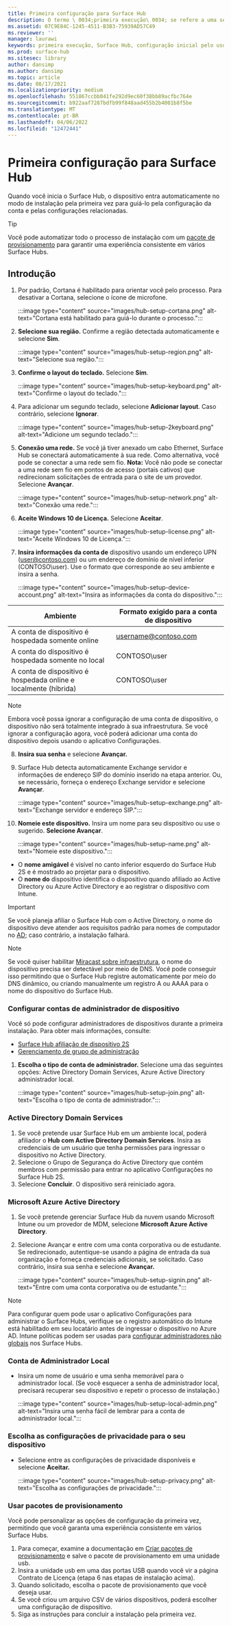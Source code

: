 ```yaml
---
title: Primeira configuração para Surface Hub
description: O termo \ 0034;primeira execução\ 0034; se refere a uma série de etapas a serem executadas na primeira vez que você liga o Microsoft Surface Hub e significa o mesmo que \ 0034;configuração inicial pelo usuário \ 0034; (OOBE). Esta seção guiará você no processo.
ms.assetid: 07C9E84C-1245-4511-B3B3-75939AD57C49
ms.reviewer: ''
manager: laurawi
keywords: primeira execução, Surface Hub, configuração inicial pelo usuário, OOBE
ms.prod: surface-hub
ms.sitesec: library
author: dansimp
ms.author: dansimp
ms.topic: article
ms.date: 08/17/2021
ms.localizationpriority: medium
ms.openlocfilehash: 551867ccbb041fe292d9ec60f38bb89acfbc764e
ms.sourcegitcommit: b922aaf7287bdfb99f848aad455b2b4001b8f5be
ms.translationtype: MT
ms.contentlocale: pt-BR
ms.lasthandoff: 04/06/2022
ms.locfileid: "12472441"
---
```

# <a name="first-time-setup-for-surface-hub"></a>Primeira configuração para Surface Hub

Quando você inicia o Surface Hub, o dispositivo entra automaticamente no modo de instalação pela primeira vez para guiá-lo pela configuração da conta e pelas configurações relacionadas.

> [!TIP]
> Você pode automatizar todo o processo de instalação com um [pacote de provisionamento](#use-provisioning-packages) para garantir uma experiência consistente em vários Surface Hubs.

## <a name="get-started"></a>Introdução

1. Por padrão, Cortana é habilitado para orientar você pelo processo. Para desativar a Cortana, selecione o ícone de microfone.

    :::image type="content" source="images/hub-setup-cortana.png" alt-text="Cortana está habilitado para guiá-lo durante o processo.":::

2. **Selecione sua região.** Confirme a região detectada automaticamente e selecione **Sim**.

    :::image type="content" source="images/hub-setup-region.png" alt-text="Selecione sua região.":::

3. **Confirme o layout do teclado.** Selecione **Sim**.

    :::image type="content" source="images/hub-setup-keyboard.png" alt-text="Confirme o layout do teclado.":::

4. Para adicionar um segundo teclado, selecione **Adicionar layout**. Caso contrário, selecione **Ignorar**.

    :::image type="content" source="images/hub-setup-2keyboard.png" alt-text="Adicione um segundo teclado.":::

5. **Conexão uma rede.** Se você já tiver anexado um cabo Ethernet, Surface Hub se conectará automaticamente à sua rede. Como alternativa, você pode se conectar a uma rede sem fio. **Nota:** Você não pode se conectar a uma rede sem fio em pontos de acesso (portais cativos) que redirecionam solicitações de entrada para o site de um provedor. Selecione **Avançar**.

    :::image type="content" source="images/hub-setup-network.png" alt-text="Conexão uma rede.":::

6. **Aceite Windows 10 de Licença.** Selecione **Aceitar**.

    :::image type="content" source="images/hub-setup-license.png" alt-text="Aceite Windows 10 de Licença.":::

7. **Insira informações da conta de** dispositivo usando um endereço UPN (user@contoso.com) ou um endereço de domínio de nível inferior (CONTOSO\user). Use o formato que corresponde ao seu ambiente e insira a senha.

    :::image type="content" source="images/hub-setup-device-account.png" alt-text="Insira as informações da conta do dispositivo.":::

| Ambiente                                              | Formato exigido para a conta de dispositivo |
| -------------------------------------------------------- | ---------------------------------- |
| A conta de dispositivo é hospedada somente online                     | username@contoso.com               |
| A conta do dispositivo é hospedada somente no local                | CONTOSO\user                       |
| A conta de dispositivo é hospedada online e localmente (híbrida) | CONTOSO\user                       |

>[!NOTE]
>Embora você possa ignorar a configuração de uma conta de dispositivo, o dispositivo não será totalmente integrado à sua infraestrutura. Se você ignorar a configuração agora, você poderá adicionar uma conta do dispositivo depois usando o aplicativo Configurações.

8. **Insira sua senha** e selecione **Avançar.**

9. Surface Hub detecta automaticamente Exchange servidor e informações de endereço SIP do domínio inserido na etapa anterior. Ou, se necessário, forneça o endereço Exchange servidor e selecione **Avançar**.

    :::image type="content" source="images/hub-setup-exchange.png" alt-text="Exchange servidor e endereço SIP.":::

10. **Nomeie este dispositivo.** Insira um nome para seu dispositivo ou use o sugerido. **Selecione Avançar**.

    :::image type="content" source="images/hub-setup-name.png" alt-text="Nomeie este dispositivo.":::

- O **nome amigável** é visível no canto inferior esquerdo do Surface Hub 2S e é mostrado ao projetar para o dispositivo.
- O **nome do** dispositivo identifica o dispositivo quando afiliado ao Active Directory ou Azure Active Directory e ao registrar o dispositivo com Intune.

>[!IMPORTANT]
>Se você planeja afiliar o Surface Hub com o Active Directory, o nome do dispositivo deve atender aos requisitos padrão para nomes de computador no [AD](/troubleshoot/windows-server/identity/naming-conventions-for-computer-domain-site-ou#computer-names); caso contrário, a instalação falhará.

>[!NOTE]
>Se você quiser habilitar [Miracast sobre infraestrutura](miracast-over-infrastructure.md), o nome do dispositivo precisa ser detectável por meio de DNS. Você pode conseguir isso permitindo que o Surface Hub registre automaticamente por meio do DNS dinâmico, ou criando manualmente um registro A ou AAAA para o nome do dispositivo do Surface Hub.

### <a name="configure-device-admin-accounts"></a>Configurar contas de administrador de dispositivo

Você só pode configurar administradores de dispositivos durante a primeira instalação. Para obter mais informações, consulte:

- [Surface Hub afiliação de dispositivo 2S](/surface-hub/prepare-your-environment-for-surface-hub#device-affiliation)
- [Gerenciamento de grupo de administração](admin-group-management-for-surface-hub.md)

1. **Escolha o tipo de conta de administrador.** Selecione uma das seguintes opções: Active Directory Domain Services, Azure Active Directory administrador local.

    :::image type="content" source="images/hub-setup-join.png" alt-text="Escolha o tipo de conta de administrador.":::

### <a name="active-directory-domain-services"></a>Active Directory Domain Services

1. Se você pretende usar Surface Hub em um ambiente local, poderá afiliador o **Hub com Active Directory Domain Services**.  Insira as credenciais de um usuário que tenha permissões para ingressar o dispositivo no Active Directory.
2. Selecione o Grupo de Segurança do Active Directory que contém membros com permissão para entrar no aplicativo Configurações no Surface Hub 2S.
3. Selecione **Concluir**. O dispositivo será reiniciado agora.

### <a name="microsoft-azure-active-directory"></a>Microsoft Azure Active Directory

1. Se você pretende gerenciar Surface Hub da nuvem usando Microsoft Intune ou um provedor de MDM, selecione **Microsoft Azure Active Directory**.
2. Selecione Avançar e entre com uma conta corporativa ou de estudante. Se redirecionado, autentique-se usando a página de entrada da sua organização e forneça credenciais adicionais, se solicitado. Caso contrário, insira sua senha e selecione **Avançar.**

    :::image type="content" source="images/hub-setup-signin.png" alt-text="Entre com uma conta corporativa ou de estudante.":::

>[!NOTE]
>Para configurar quem pode usar o aplicativo Configurações para administrar o Surface Hubs, verifique se o registro automático do Intune está habilitado em seu locatário antes de ingressar o dispositivo no Azure AD. Intune políticas podem ser usadas para [configurar administradores não globais](surface-hub-2s-nonglobal-admin.md) nos Surface Hubs.

### <a name="local-administrator-account"></a>Conta de Administrador Local

- Insira um nome de usuário e uma senha memorável para o administrador local. (Se você esquecer a senha de administrador local[](surface-hub-2s-recover-reset.md), precisará recuperar seu dispositivo e repetir o processo de instalação.)  

    :::image type="content" source="images/hub-setup-local-admin.png" alt-text="Insira uma senha fácil de lembrar para a conta de administrador local.":::

### <a name="choose-privacy-settings-for-your-device"></a>Escolha as configurações de privacidade para o seu dispositivo

- Selecione entre as configurações de privacidade disponíveis e selecione **Aceitar.**

    :::image type="content" source="images/hub-setup-privacy.png" alt-text="Escolha as configurações de privacidade.":::

### <a name="use-provisioning-packages"></a>Usar pacotes de provisionamento

Você pode personalizar as opções de configuração da primeira vez, permitindo que você garanta uma experiência consistente em vários Surface Hubs.

1. Para começar, examine a documentação em [Criar pacotes de provisionamento](provisioning-packages-for-surface-hub.md) e salve o pacote de provisionamento em uma unidade usb.
2. Insira a unidade usb em uma das portas USB quando você vir a página Contrato de Licença (etapa 6 nas etapas de instalação acima).
3. Quando solicitado, escolha o pacote de provisionamento que você deseja usar.
4. Se você criou um arquivo CSV de vários dispositivos, poderá escolher uma configuração de dispositivo.
5. Siga as instruções para concluir a instalação pela primeira vez.
